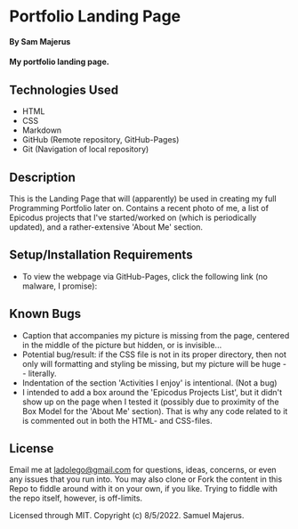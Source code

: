 # Portfolio Landing Page

#### By Sam Majerus 

#### My portfolio landing page. 

## Technologies Used

* HTML
* CSS
* Markdown
* GitHub (Remote repository, GitHub-Pages) 
* Git (Navigation of local repository)


<!--  ***** READ THE SUBMISSION FEEDBACK, COMPLETE ALL OBJECTIVES (BE SURE ABOUT IT) <em>BEFORE</em> SUBMITTING!!!!!         -SM, 8-18-2022, 9:15am.-->
## Description
This is the Landing Page that will (apparently) be used in creating my full Programming Portfolio later on. Contains a recent photo of me, a list of Epicodus projects 
that I've started/worked on (which is periodically updated), and a rather-extensive 'About Me' section. 

## Setup/Installation Requirements

<!-- Do as follows ONLY when this is project finished (Calvin confirmed this):  Do a git clone of the remote repo, create 'gh-pages' branch, push cloned-repo to that branch.    -SM, 8-18-2022, 9:08am. --> 
* To view the webpage via GitHub-Pages, click the following link (no malware, I promise):  <!--SaMajerus.github.io/portfolio--> 


## Known Bugs

* Caption that accompanies my picture is missing from the page, centered in the middle of the picture but hidden, or is invisible...  
* Potential bug/result: if the CSS file is not in its proper directory, then not only will formatting and styling be missing, but my picture will be huge -- literally. 
* Indentation of the section 'Activities I enjoy' is intentional. (Not a bug) 
* I intended to add a box around the 'Epicodus Projects List', but it didn't show up on the page when I tested it (possibly due to proximity of the Box Model for the 'About Me' section). That is why any code related to it is commented out in both the HTML- and CSS-files. 

## License

Email me at ladolego@gmail.com for questions, ideas, concerns, or even any issues that you run into.  You may also clone or Fork the content in this Repo to fiddle around with it on your own, if you like. Trying to fiddle with the repo itself, however, is off-limits.

Licensed through MIT. Copyright (c) 8/5/2022. Samuel Majerus. 